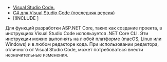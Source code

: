 * [Visual Studio Code.](https://code.visualstudio.com/download)
* [C# для Visual Studio Code (последняя версия)](https://marketplace.visualstudio.com/items?itemName=ms-vscode.csharp)
* [!INCLUDE [](~/includes/3.0-SDK.md)]

Для функций разработки ASP.NET Core, таких как создание проекта, в инструкциях Visual Studio Code используется .NET Core CLI. Эти инструкции можно выполнять на любой платформе (macOS, Linux или Windows) и в любом редакторе кода. При использовании редактора, отличного от Visual Studio Code, может потребоваться внести незначительные изменения.
